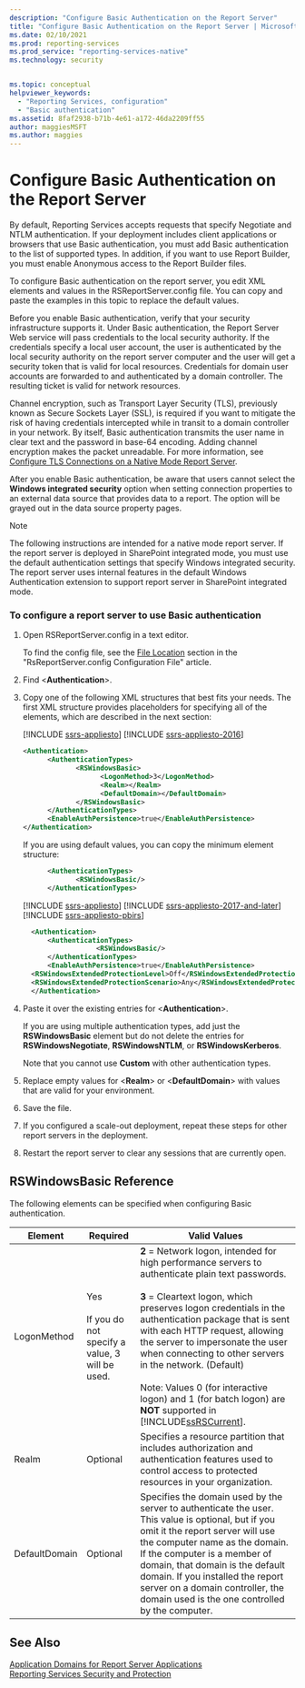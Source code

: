 ```yaml
---
description: "Configure Basic Authentication on the Report Server"
title: "Configure Basic Authentication on the Report Server | Microsoft Docs"
ms.date: 02/10/2021
ms.prod: reporting-services
ms.prod_service: "reporting-services-native"
ms.technology: security


ms.topic: conceptual
helpviewer_keywords: 
  - "Reporting Services, configuration"
  - "Basic authentication"
ms.assetid: 8faf2938-b71b-4e61-a172-46da2209ff55
author: maggiesMSFT
ms.author: maggies
---
```

# Configure Basic Authentication on the Report Server
  By default, Reporting Services accepts requests that specify Negotiate and NTLM authentication. If your deployment includes client applications or browsers that use Basic authentication, you must add Basic authentication to the list of supported types. In addition, if you want to use Report Builder, you must enable Anonymous access to the Report Builder files.  
  
 To configure Basic authentication on the report server, you edit XML elements and values in the RSReportServer.config file. You can copy and paste the examples in this topic to replace the default values.  
  
 Before you enable Basic authentication, verify that your security infrastructure supports it. Under Basic authentication, the Report Server Web service will pass credentials to the local security authority. If the credentials specify a local user account, the user is authenticated by the local security authority on the report server computer and the user will get a security token that is valid for local resources. Credentials for domain user accounts are forwarded to and authenticated by a domain controller. The resulting ticket is valid for network resources.  
  
 Channel encryption, such as Transport Layer Security (TLS), previously known as Secure Sockets Layer (SSL), is required if you want to mitigate the risk of having credentials intercepted while in transit to a domain controller in your network. By itself, Basic authentication transmits the user name in clear text and the password in base-64 encoding. Adding channel encryption makes the packet unreadable. For more information, see [Configure TLS Connections on a Native Mode Report Server](../../reporting-services/security/configure-ssl-connections-on-a-native-mode-report-server.md).  
  
 After you enable Basic authentication, be aware that users cannot select the **Windows integrated security** option when setting connection properties to an external data source that provides data to a report. The option will be grayed out in the data source property pages.  
  
> [!NOTE]  
>  The following instructions are intended for a native mode report server. If the report server is deployed in SharePoint integrated mode, you must use the default authentication settings that specify Windows integrated security. The report server uses internal features in the default Windows Authentication extension to support report server in SharePoint integrated mode.  
  
### To configure a report server to use Basic authentication  
  
1. Open RSReportServer.config in a text editor.  
  
     To find the config file, see the [File Location](../report-server/rsreportserver-config-configuration-file.md#bkmk_file_location) section in the "RsReportServer.config Configuration File" article.
  
2. Find \<**Authentication**>.  
  
3. Copy one of the following XML structures that best fits your needs. The first XML structure provides placeholders for specifying all of the elements, which are described in the next section:  

    [!INCLUDE [ssrs-appliesto](../../includes/ssrs-appliesto.md)] [!INCLUDE [ssrs-appliesto-2016](../../includes/ssrs-appliesto-2016.md)]

    ```xml
    <Authentication>  
          <AuthenticationTypes>  
                 <RSWindowsBasic>  
                       <LogonMethod>3</LogonMethod>  
                       <Realm></Realm>  
                       <DefaultDomain></DefaultDomain>  
                 </RSWindowsBasic>  
          </AuthenticationTypes>  
          <EnableAuthPersistence>true</EnableAuthPersistence>  
    </Authentication>  
    ```  
  
    If you are using default values, you can copy the minimum element structure:  
  
    ```xml
          <AuthenticationTypes>  
                 <RSWindowsBasic/>  
          </AuthenticationTypes>  
    ```  

    [!INCLUDE [ssrs-appliesto](../../includes/ssrs-appliesto.md)] [!INCLUDE [ssrs-appliesto-2017-and-later](../../includes/ssrs-appliesto-2017-and-later.md)] [!INCLUDE [ssrs-appliesto-pbirs](../../includes/ssrs-appliesto-pbirs.md)]

    ```xml
      <Authentication>
          <AuthenticationTypes>
                      <RSWindowsBasic/>
          </AuthenticationTypes>
          <EnableAuthPersistence>true</EnableAuthPersistence>
      <RSWindowsExtendedProtectionLevel>Off</RSWindowsExtendedProtectionLevel>
      <RSWindowsExtendedProtectionScenario>Any</RSWindowsExtendedProtectionScenario>
      </Authentication>
    ```

4. Paste it over the existing entries for \<**Authentication**>.  
  
     If you are using multiple authentication types, add just the **RSWindowsBasic** element but do not delete the entries for **RSWindowsNegotiate**, **RSWindowsNTLM**, or **RSWindowsKerberos**.  
  
     Note that you cannot use **Custom** with other authentication types.  
  
5. Replace empty values for \<**Realm**> or \<**DefaultDomain**> with values that are valid for your environment.  
  
6. Save the file.  
  
7. If you configured a scale-out deployment, repeat these steps for other report servers in the deployment.  
  
8. Restart the report server to clear any sessions that are currently open.  
  
## RSWindowsBasic Reference  
 The following elements can be specified when configuring Basic authentication.  
  
|Element|Required|Valid Values|  
|-------------|--------------|------------------|  
|LogonMethod|Yes<br /><br /> If you do not specify a value, 3 will be used.|**2** = Network logon, intended for high performance servers to authenticate plain text passwords.<br /><br /> **3** = Cleartext logon, which preserves logon credentials in the authentication package that is sent with each HTTP request, allowing the server to impersonate the user when connecting to other servers in the network. (Default)<br /><br /> Note: Values 0 (for interactive logon) and 1 (for batch logon) are **NOT** supported in [!INCLUDE[ssRSCurrent](../../includes/ssrscurrent-md.md)].|  
|Realm|Optional|Specifies a resource partition that includes authorization and authentication features used to control access to protected resources in your organization.|  
|DefaultDomain|Optional|Specifies the domain used by the server to authenticate the user. This value is optional, but if you omit it the report server will use the computer name as the domain. If the computer is a member of domain, that domain is the default domain. If you installed the report server on a domain controller, the domain used is the one controlled by the computer.|  
  
## See Also  
 [Application Domains for Report Server Applications](../../reporting-services/report-server/application-domains-for-report-server-applications.md)   
 [Reporting Services Security and Protection](../../reporting-services/security/reporting-services-security-and-protection.md)  
  
  
